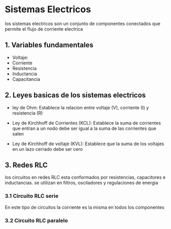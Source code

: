 # Sistemas Electricos 
los sistemas electricos son un conjunto de componentes conectados que permite el flujo de corriente electrica
## 1. Variables fundamentales
- Voltaje: 
- Corriente
- Resistencia
- Inductancia
- Capacitancia
## 2. Leyes basicas de los sistemas electricos
- ley de Ohm: Establece la relacion entre voltaje (V), corriente (I) y resistencia (R)
  
- Ley de Kirchhoff de Corrientes (KCL): Establece la suma de corrientes que entran a un nodo debe ser igual a la suma de las corrientes que salen
- Ley de Kirchhoff de voltaje (KVL): Establece que la suma de los voltajes en un lazo cerrado debe ser cero
## 3. Redes RLC
los circuitos en redes RLC esta conformados por resistencias, capacitores e inductancias. se utilizan en filtros, osciladores y regulaciones de energia
### 3.1 Circuito RLC serie
En este tipo de circuitos la corriente es la misma en todos los componentes 
### 3.2 Circuito RLC paralelo
